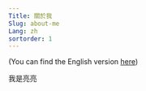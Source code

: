 ```yaml
---
Title: 關於我
Slug: about-me
Lang: zh
sortorder: 1
---
```


(You can find the English version [here](./))

我是亮亮